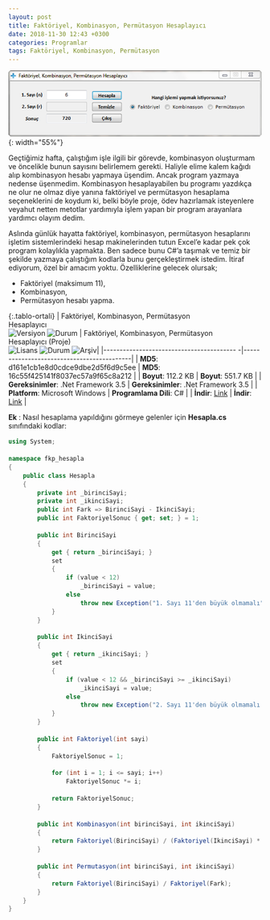 ```yaml
---
layout: post
title: Faktöriyel, Kombinasyon, Permütasyon Hesaplayıcı
date: 2018-11-30 12:43 +0300
categories: Programlar
tags: Faktöriyel, Kombinasyon, Permütasyon
---
```

![fkp-hesaplayici](/images/programlar/fkp-hesaplayici.png){: width="55%"}

Geçtiğimiz hafta, çalıştığım işle ilgili bir görevde, kombinasyon oluşturmam ve öncelikle bunun sayısını belirlemem gerekti. Haliyle elime kalem kağıdı alıp kombinasyon hesabı yapmaya üşendim. Ancak program yazmaya nedense üşenmedim. Kombinasyon hesaplayabilen bu programı yazdıkça ne olur ne olmaz diye yanına faktöriyel ve permütasyon hesaplama seçeneklerini de koydum ki, belki böyle proje, ödev hazırlamak isteyenlere veyahut netten metotlar yardımıyla işlem yapan bir program arayanlara yardımcı olayım dedim.

Aslında günlük hayatta faktöriyel, kombinasyon, permütasyon hesaplarını işletim sistemlerindeki hesap makinelerinden tutun Excel’e kadar pek çok program kolaylıkla yapmakta. Ben sadece bunu C#’a taşımak ve temiz bir şekilde yazmaya çalıştığım kodlarla bunu gerçekleştirmek istedim. İtiraf ediyorum, özel bir amacım yoktu. Özelliklerine gelecek olursak;

- Faktöriyel (maksimum 11),
- Kombinasyon,
- Permütasyon hesabı yapma.

{:.tablo-ortali}
| Faktöriyel, Kombinasyon, Permütasyon<br> Hesaplayıcı<br>![Versiyon](https://img.shields.io/badge/Versiyon-1.01-blueviolet.svg?style=flat) ![Durum](https://img.shields.io/badge/Durum-Çalışıyor-success.svg?style=flat) |  Faktöriyel, Kombinasyon, Permütasyon<br>Hesaplayıcı (Proje)<br>![Lisans](https://img.shields.io/badge/Lisans-MIT-blue.svg?style=flat) ![Durum](https://img.shields.io/badge/Proje-Sonlandırıldı-lightgray.svg?style=flat) ![Arşiv](https://img.shields.io/badge/Arşiv-orange.svg?style=flat)|
|----------------------------------------- -|-------------------------------------------|
| **MD5**: d161e1cb1e8d0cdce9dbe2d5f6d9c5ee | **MD5**: 16c55f425141f8037ec57a9f65c8a212 | 
| **Boyut**:  112.2 KB                       | **Boyut**:  551.7 KB                         |
| **Gereksinimler**: .Net Framework 3.5     | **Gereksinimler**: .Net Framework 3.5     |
| **Platform**: Microsoft Windows           | **Programlama Dili**: C#                  |
| **İndir**: [Link](http://www.umutd.com/programlar1/fkp-hesaplayici.zip)         | **İndir**: [Link](http://www.umutd.com/programlar1/fkp-hesaplayici-proje.zip)                      |

**Ek** : Nasıl hesaplama yapıldığını görmeye gelenler için **Hesapla.cs** sınıfındaki kodlar:

```csharp
using System;
 
namespace fkp_hesapla
{
    public class Hesapla
    {
        private int _birinciSayi;
        private int _ikinciSayi;
        public int Fark => BirinciSayi - IkinciSayi;
        public int FaktoriyelSonuc { get; set; } = 1;
 
        public int BirinciSayi
        {
            get { return _birinciSayi; }
            set
            {
                if (value < 12)
                    _birinciSayi = value;
                else
                    throw new Exception("1. Sayı 11'den büyük olmamalı");
            }
        }
 
        public int IkinciSayi
        {
            get { return _ikinciSayi; }
            set
            {
                if (value < 12 && _birinciSayi >= _ikinciSayi)
                    _ikinciSayi = value;
                else
                    throw new Exception("2. Sayı 11'den büyük olmamalı.");
            }
        }
 
        public int Faktoriyel(int sayi)
        {
            FaktoriyelSonuc = 1;
 
            for (int i = 1; i <= sayi; i++)
                FaktoriyelSonuc *= i;
 
            return FaktoriyelSonuc;
        }
 
        public int Kombinasyon(int birinciSayi, int ikinciSayi)
        {
            return Faktoriyel(BirinciSayi) / (Faktoriyel(IkinciSayi) * Faktoriyel(Fark));
        }
 
        public int Permutasyon(int birinciSayi, int ikinciSayi)
        {
            return Faktoriyel(BirinciSayi) / Faktoriyel(Fark);
        }
    }
}
```